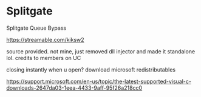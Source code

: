 # Splitgate
Splitgate Queue Bypass

https://streamable.com/kiksw2

source provided. not mine, just removed dll injector and made it standalone lol. credits to members on UC

closing instantly when u open? download microsoft redistributables

https://support.microsoft.com/en-us/topic/the-latest-supported-visual-c-downloads-2647da03-1eea-4433-9aff-95f26a218cc0
